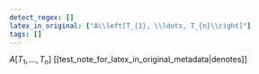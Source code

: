 ```yaml
---
detect_regex: []
latex_in_original: ["A\\left[T_{1}, \\ldots, T_{n}\\right]"]
tags: []
---
```

$A\left[T_{1}, \ldots, T_{n}\right]$ [[test_note_for_latex_in_original_metadata|denotes]]